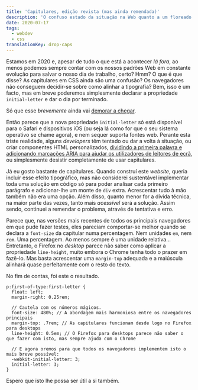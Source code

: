 ```yaml
---
title: 'Capitulares, edição revista (mas ainda remendada)'
description: 'O confuso estado da situação na Web quanto a um floreado tipográfico intemporal.'
date: 2020-07-17
tags:
  - webdev
  - css
translationKey: drop-caps
---
```


Estamos em 2020 e, apesar de tudo o que está a acontecer *lá fora*, ao menos podemos sempre contar com os nossos padrões Web em constante evolução para salvar o nosso dia de trabalho, certo? Hmm? O que é que disse? As capitulares em CSS ainda são uma confusão? Os navegadores não conseguem decidir-se sobre como alinhar a tipografia? Bem, isso é um facto, mas em breve poderemos simplesmente declarar a propriedade `initial-letter` e dar o dia por terminado.

Só que esse *brevemente* ainda vai [demorar a chegar](https://caniuse.com/#feat=css-initial-letter).

Então parece que a nova propriedade `initial-letter` só está disponível para o Safari e dispositivos iOS (ou seja lá como for que o seu sistema operativo se chame agora), e nem sequer suporta fontes web. Perante esta triste realidade, alguns *developers* têm tentado ou dar a volta à situação, ou criar componentes HTML personalizados, [dividindo a primeira palavra e adicionando marcações ARIA para ajudar os utilizadores de leitores de ecrã](https://product.voxmedia.com/2019/6/17/18524029/the-ballad-of-drop-caps-and-design-systems), ou simplesmente desistir completamente de usar capitulares.

Já eu gosto bastante de capitulares. Quando construí este *website*, queria incluir esse efeito tipográfico, mas não considerei sustentável implementar toda uma solução em código só para poder analisar cada primeiro parágrafo e adicionar-lhe um monte de `div` extra. Acrescentar tudo à mão também não era uma opção. Além disso, quanto menor for a dívida técnica, na maior parte das vezes, tanto mais *acessível* será a solução. Assim sendo, continuei a remendar o problema, através de tentativa e erro.

Parece que, nas versões mais recentes de todos os principais navegadores em que pude fazer testes, eles pareciam comportar-se melhor quando se declara a `font-size` da capitular numa percentagem. Nem unidades `em`, nem `rem`. Uma percentagem. Ao menos sempre é uma unidade relativa... Entretanto, o Firefox no *desktop* parece não saber como aplicar a propriedade `line-height`, muito embora o Chrome tenha todo o prazer em fazê-lo. Mas basta acrescentar uma `margin-top` adequada e a maiúscula alinhará quase perfeitamente com o resto do texto.

No fim de contas, foi este o resultado.

````
p:first-of-type:first-letter {
  float: left;
  margin-right: 0.25rem;

  // Cautela com os números mágicos.
  font-size: 480%; // A abordagem mais harmoniosa entre os navegadores principais
  margin-top: .7rem; // As capitulares funcionam desde logo no Firefox para desktops
  line-height: 0.5em; // O Firefox para desktops parece não saber o que fazer com isto, mas sempre ajuda com o Chrome

  // E agora oremos para que todos os navegadores implementem isto o mais breve possível:
  -webkit-initial-letter: 3;
  initial-letter: 3;
}
````

Espero que isto lhe possa ser útil a si também.
